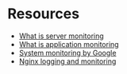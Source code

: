 # Resources
* <a href="https://www.sumologic.com/glossary/server-monitoring/">What is server monitoring</a>
* <a href="https://en.wikipedia.org/wiki/Application_performance_management">What is application monitoring</a>
* <a href="https://sre.google/sre-book/monitoring-distributed-systems/">System monitoring by Google</a>
* <a href="https://docs.nginx.com/nginx/admin-guide/monitoring/logging/">Nginx logging and monitoring</a>

